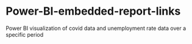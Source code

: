 # Power-BI-embedded-report-links
Power BI visualization of covid data and unemployment rate data over a specific period
